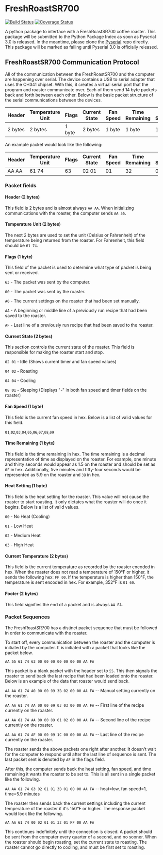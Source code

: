 # FreshRoastSR700
[![Build Status](https://travis-ci.org/Roastero/freshroastsr700.svg?branch=master)](https://travis-ci.org/Roastero/freshroastsr700)
[![Coverage Status](https://coveralls.io/repos/Roastero/freshroastsr700/badge.svg?branch=master&service=github)](https://coveralls.io/github/Roastero/freshroastsr700?branch=master)

A python package to interface with a FreshRoastSR700 coffee roaster. This 
package will be submitted to the Python Package Index as soon as Pyserial 3.0 
is released. In the meantime, please clone the 
[Pyserial](https://github.com/pyserial/pyserial) repo directly. This package 
will be marked as failing until Pyserial 3.0 is officially released.

##  FreshRoastSR700 Communication Protocol
All of the communication between the FreshRoastSR700 and the computer are 
happening over serial. The device contains a USB to serial adapter that uses 
the CH341 chipset. With this, it creates a virtual serial port that the program 
and roaster communicate over. Each of them send 14 byte packets back and forth 
between each other. Below is the basic packet structure of the serial 
communications between the devices.

|Header|Temperature Unit|Flags|Current State|Fan Speed|Time Remaining|Heat Setting|Current Temperature|Footer|
|-------------|---|-----|-------|---------|-----|------------|-------------------|------|
|2 bytes|2 bytes|1 byte|2 bytes|1 byte|1 byte|1 byte|2 bytes|2 bytes|

An example packet would look like the following:

|Header|Temperature Unit|Flags|Current State|Fan Speed|Time Remaining|Heat Setting|Current Temperature|Footer|
|-------------|---|-----|-------|---------|-----|------------|-------------------|------|
|AA AA | 61 74 | 63 | 02 01 | 01 | 32 | 01 | 00 00 | AA FA |

### Packet fields

#### Header (2 bytes)
This field is 2 bytes and is almost always `AA AA`. When initializing 
communications with the roaster, the computer sends `AA 55`.

#### Temperature Unit (2 bytes)
The next 2 bytes are used to set the unit (Celsius or Fahrenheit) of the 
temperature being returned from the roaster. For Fahrenheit, this field should 
be `61 74`.

#### Flags (1 byte)
This field of the packet is used to determine what type of packet is being sent 
or received.

`63` - The packet was sent by the computer.

`00` - The packet was sent by the roaster.

`A0` - The current settings on the roaster that had been set manually.

`AA` - A beginning or middle line of a previously run recipe that had been 
saved to the roaster.

`AF` - Last line of a previously run recipe that had been saved to the roaster.

#### Current State (2 bytes)
This section controls the current state of the roaster. This field is 
responsible for making the roaster start and stop.

`02 01` - Idle (Shows current timer and fan speed values)

`04 02` - Roasting

`04 04` - Cooling

`08 01` - Sleeping (Displays "-" in both fan speed and timer fields on the 
roaster)

#### Fan Speed (1 byte)
This field is the current fan speed in hex. Below is a list of valid values for 
this field.

`01`,`02`,`03`,`04`,`05`,`06`,`07`,`08`,`09`

#### Time Remaining (1 byte)
This field is the time remaining in hex. The time remaining is a decimal 
representation of time as displayed on the roaster. For example, one minute and 
thirty seconds would appear as 1.5 on the roaster and should be set as `0F` in 
hex. Additionally, five minutes and fifty-four seconds would be represented 
as 5.9 on the roaster and `3B` in hex.

#### Heat Setting (1 byte)
This field is the heat setting for the roaster. This value will not cause the 
roaster to start roasting. It only dictates what the roaster will do once it 
begins. Below is a list of valid values.

`00` - No Heat (Cooling)

`01` - Low Heat

`02` - Medium Heat

`03` - High Heat

#### Current Temperature (2 bytes)
This field is the current temperature as recorded by the roaster encoded in 
hex. When the roaster does not read a temperature of 150°F or higher, it sends 
the following hex: `FF 00`. If the temperature is higher than 150°F, the 
temperature is sent encoded in hex. For example, 352°F is `01 60`.

#### Footer (2 bytes)
This field signifies the end of a packet and is always `AA FA`. 

### Packet Sequences
The FreshRoastSR700 has a distinct packet sequence that must be followed in 
order to communicate with the roaster.

To start off, every communication between the roaster and the computer is 
initiated by the computer. It is initiated with a packet that looks like the 
packet below.

`AA 55 61 74 63 00 00 00 00 00 00 00 AA FA`

This packet is a blank packet with the header set to `55`. This then signals 
the roaster to send back the last recipe that had been loaded onto the roaster. 
Below is an example of the data that roaster would send back.

`AA AA 61 74 A0 00 00 09 3B 02 00 00 AA FA` -- Manual setting currently on the 
roaster.

`AA AA 61 74 AA 00 00 09 03 03 00 00 AA FA` -- First line of the recipe 
currently on the roaster.

`AA AA 61 74 AA 00 00 09 01 02 00 00 AA FA` -- Second line of the recipe 
currently on the roaster.

`AA AA 61 74 AF 00 00 09 1C 00 00 00 AA FA` -- Last line of the recipe 
currently on the roaster.

The roaster sends the above packets one right after another. It doesn't wait 
for the computer to respond until after the last line of sequence is sent. The 
last packet sent is denoted by `AF` in the flags field.

After this, the computer sends back the heat setting, fan speed, and time 
remaining it wants the roaster to be set to. This is all sent in a single 
packet like the following.

`AA AA 61 74 63 02 01 01 3B 01 00 00 AA FA` -- heat=low, fan speed=1, time=5.9
minutes

The roaster then sends back the current settings including the current 
temperature of the roaster if it's 150°F or higher. The response packet would 
look like the following.

`AA AA 61 74 00 02 01 01 32 01 FF 00 AA FA`

This continues indefinitely until the connection is closed. A packet should be 
sent from the computer every quarter of a second, and no sooner. When the 
roaster should begin roasting, set the current state to roasting. The roaster 
cannot go directly to cooling, and must be first set to roasting.
